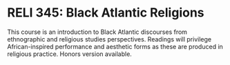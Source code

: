 # RELI 345: Black Atlantic Religions

This course is an introduction to Black Atlantic discourses from ethnographic and religious studies perspectives. Readings will privilege African-inspired performance and aesthetic forms as these are produced in religious practice. Honors version available.